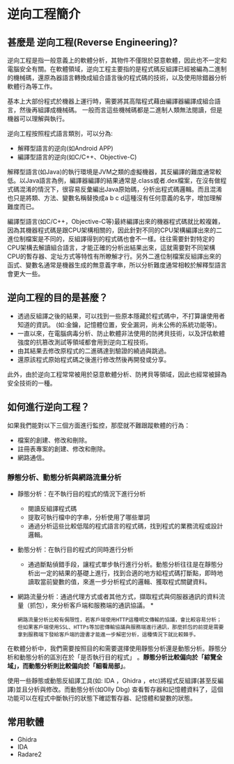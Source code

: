 # 逆向工程簡介

## 甚麼是 逆向工程(Reverse Engineering)?

逆向工程是指一般意義上的軟體分析，其物件不僅限於惡意軟體，因此也不一定和電腦安全有關。在軟體領域，逆向工程主要指的是程式碼反組譯已經被編為二進制的機械碼，還原為器語言轉換成組合語言後的程式碼的技術，以及使用除錯器分析軟體行為等工作。

基本上大部份程式於機器上運行時，需要將其高階程式藉由編譯器編譯成組合語言，然後再組譯成機械碼。一般而言這些機械碼都是二進制人類無法閱讀，但是機器可以理解與執行。

逆向工程按照程式語言類別，可以分為:

* 解釋型語言的逆向(如Android APP)
* 編譯型語言的逆向(如C/C++、Objective-C)

解釋型語言(如Java)的執行環境是JVM之類的虛擬機器，其反編譯的難度通常較低。以Java語言為例，編譯器編譯的結果通常是.class或者.dex檔案，在沒有做程式碼混淆的情況下，很容易反彙編出Java原始碼，分析出程式碼邏輯。而且混淆也只是將類、方法、變數名稱替換成a b c d這種沒有任何意義的名字，增加理解難度而已。

編譯型語言(如C/C++，Objective-C等)最終編譯出來的機器程式碼就比較複雜，因為其機器程式碼是跟CPU架構相關的，因此針對不同的CPU架構編譯出來的二進位制檔案是不同的，反組譯得到的程式碼也會不一樣。往往需要針對特定的CPU架構去解讀組合語言，才能正確的分析出結果出來，這就需要對不同架構CPU的暫存器、定址方式等特性有所瞭解才行。另外二進位制檔案反組譯出來的函式、變數名通常是機器生成的無意義字串，所以分析難度通常相較於解釋型語言會更大一些。

## 逆向工程的目的是甚麼？

* 透過反組譯之後的結果，可以找到一些原本隱藏於程式碼中，不打算讓使用者知道的資訊。  (如:金鑰，記憶體位置，安全漏洞，尚未公佈的系統功能等)。
* 一直以來，在電腦病毒分析、防止軟體非法使用的防拷貝技術，以及評估軟體強度的抗篡改測試等領域都會用到逆向工程技術。
* 由其結果去修改原程式的二進碼達到驗證的繞過與跳過。
* 還原該程式原始程式碼之後進行修改然後再開發或分享。

此外，由於逆向工程常常被用於惡意軟體分析、防拷貝等領域，因此也經常被歸為安全技術的一種。



## 如何進行逆向工程？

如果我們能對以下三個方面進行監控，那麼就不難跟蹤軟體的行為：

* 檔案的創建、修改和刪除。
* 註冊表專案的創建、修改和刪除。
* 網路通信。

### 靜態分析、動態分析與網路流量分析&#xD;

* 靜態分析：在不執行目的程式的情況下進行分析
  * 閱讀反組譯程式碼
  * 提取可執行檔中的字串，分析使用了哪些單詞
  *   通過分析這些比較低階的程式語言的程式碼，找到程式的業務流程或設計邏輯。


* 動態分析：在執行目的程式的同時進行分析
  * 通過斷點偵錯手段，讓程式單步執行進行分析。動態分析往往是在靜態分析出一定的結果的基礎上進行，找到合適的地方給程式碼打斷點，即時地讀取當前變數的值，來進一步分析程式的邏輯、獲取程式關鍵資料。
* 網路流量分析：通過代理方式或者其他方式，擷取程式與伺服器通訊的資料流量（抓包），來分析客戶端和服務端的通訊協議。
  *



      網路流量分析比較有侷限性，若客戶端使用HTTP這種明文傳輸的協議，會比較容易分析；但如果客戶端使用SSL、HTTPs等加密傳輸協議與服務端進行通訊，那麼抓包的前提是需要拿到服務端下發給客戶端的證書才能進一步解密分析，這種情況下就比較棘手。



在軟體分析中，我們需要按照目的和需要選擇使用靜態分析還是動態分析。靜態分析和動態分析的區別在於「是否執行目的程式」 。**靜態分析比較偏向於「綜覽全域」，而動態分析則比較偏向於「細看局部」**。

&#x20;使用一些靜態或動態反組譯工具(如: IDA ，Ghidra ，etc)將程式反組譯(甚至反編譯)並且分析與修改。而動態分析(如Olly Dbg) 查看暫存器和記憶體資料了，這個功能可以在程式中斷執行的狀態下確認暫存器、記憶體和變數的狀態。

## 常用軟體

* Ghidra
* IDA
* Radare2
